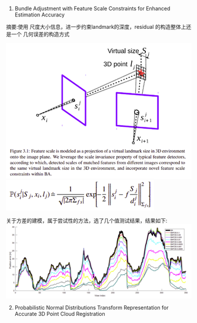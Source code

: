 <!--
 * @Author: Liu Weilong
 * @Date: 2021-05-21 12:18:08
 * @LastEditors: Liu Weilong
 * @LastEditTime: 2021-06-02 08:47:46
 * @Description: 
-->
1. Bundle Adjustment with Feature Scale
Constraints for Enhanced Estimation
Accuracy

摘要:使用 尺度大小信息，进一步约束landmark的深度，residual 的构造整体上还是一个 几何误差的构造方式

![](./pic/1.png)
![](./pic/2.png)

关于方差的建模，属于尝试性的方法，选了几个值测试结果，结果如下:
![](./pic/3.png)


2. Probabilistic Normal Distributions Transform Representation
for Accurate 3D Point Cloud Registration

